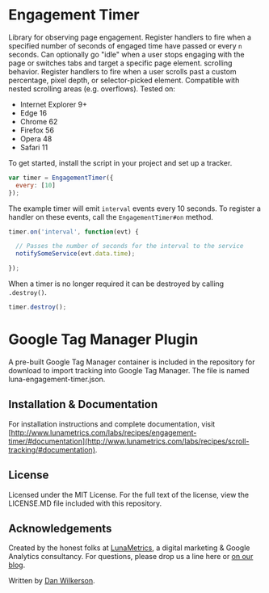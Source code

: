 # Engagement Timer

Library for observing page engagement. Register handlers to fire when a specified number of seconds of engaged time have passed or every `n` seconds. Can optionally go "idle" when a user stops engaging with the page or switches tabs and target a specific page element. scrolling behavior. Register handlers to fire when a user scrolls past a custom percentage, pixel depth, or selector-picked element. Compatible with nested scrolling areas (e.g. overflows). Tested on:

- Internet Explorer 9+
- Edge 16
- Chrome 62
- Firefox 56
- Opera 48
- Safari 11

To get started, install the script in your project and set up a tracker.

```javascript
var timer = EngagementTimer({
  every: [10]
});
```

The example timer will emit `interval` events every 10 seconds. To register a handler on these events, call the `EngagementTimer#on` method.

```javascript
timer.on('interval', function(evt) {

  // Passes the number of seconds for the interval to the service
  notifySomeService(evt.data.time);

});
```

When a timer is no longer required it can be destroyed by calling `.destroy()`.

```javascript
timer.destroy();
```

# Google Tag Manager Plugin

A pre-built Google Tag Manager container is included in the repository for download to import tracking into Google Tag Manager. The file is named luna-engagement-timer.json.

## Installation & Documentation

For installation instructions and complete documentation, visit [http://www.lunametrics.com/labs/recipes/engagement-timer/#documentation](http://www.lunametrics.com/labs/recipes/scroll-tracking/#documentation).

## License

Licensed under the MIT License. For the full text of the license, view the LICENSE.MD file included with this repository.

## Acknowledgements

Created by the honest folks at [LunaMetrics](http://www.lunametrics.com/), a digital marketing & Google Analytics consultancy. For questions, please drop us a line here or [on our blog](http://www.lunametrics.com/blog/).

Written by [Dan Wilkerson](https://twitter.com/notdanwilkerson).
